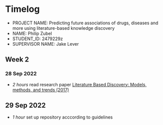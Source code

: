 # Timelog

* PROJECT NAME: Predicting future associations of drugs, diseases and more using literature-based knowledge discovery
* NAME: Philip Zubel
* STUDENT_ID: 2479229z
* SUPERVISOR NAME: Jake Lever

## Week 2

### 28 Sep 2022

* *2 hours* read research paper [Literature Based Discovery: Models, methods, and trends (2017)](https://www.sciencedirect.com/science/article/pii/S1532046417301909) 

## 29 Sep 2022

* *1 hour* set up repository acccording to guidelines
